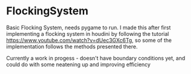 # FlockingSystem

Basic Flocking System, needs pygame to run. I made this after first implementing a flocking system in houdini by following the tutorial https://www.youtube.com/watch?v=dUec3GXc6Tg, so some of the implementation follows the methods presented there.

Currently a work in progess - doesn't have boundary conditions yet, and could do with some neatening up and improving efficiency
